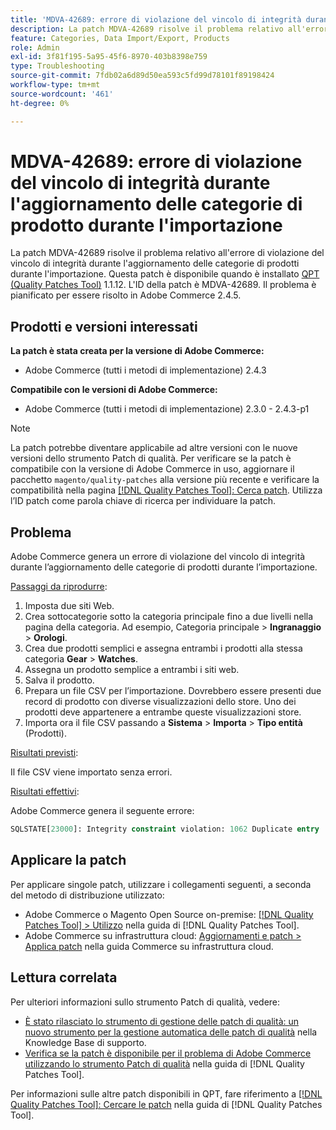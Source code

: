 ```yaml
---
title: 'MDVA-42689: errore di violazione del vincolo di integrità durante l''aggiornamento delle categorie di prodotto durante l''importazione'
description: La patch MDVA-42689 risolve il problema relativo all'errore di violazione del vincolo di integrità durante l'aggiornamento delle categorie di prodotti durante l'importazione. Questa patch è disponibile quando è installato [Quality Patches Tool (QPT)](https://experienceleague.adobe.com/it/docs/commerce-operations/tools/quality-patches-tool/quality-patches-tool-to-self-serve-quality-patches) 1.1.12. L'ID della patch è MDVA-42689. Il problema è pianificato per essere risolto in Adobe Commerce 2.4.5.
feature: Categories, Data Import/Export, Products
role: Admin
exl-id: 3f81f195-5a95-45f6-8970-403b8398e759
type: Troubleshooting
source-git-commit: 7fdb02a6d89d50ea593c5fd99d78101f89198424
workflow-type: tm+mt
source-wordcount: '461'
ht-degree: 0%

---
```


# MDVA-42689: errore di violazione del vincolo di integrità durante l&#39;aggiornamento delle categorie di prodotto durante l&#39;importazione

La patch MDVA-42689 risolve il problema relativo all&#39;errore di violazione del vincolo di integrità durante l&#39;aggiornamento delle categorie di prodotti durante l&#39;importazione. Questa patch è disponibile quando è installato [QPT (Quality Patches Tool)](https://experienceleague.adobe.com/it/docs/commerce-operations/tools/quality-patches-tool/quality-patches-tool-to-self-serve-quality-patches) 1.1.12. L&#39;ID della patch è MDVA-42689. Il problema è pianificato per essere risolto in Adobe Commerce 2.4.5.

## Prodotti e versioni interessati

**La patch è stata creata per la versione di Adobe Commerce:**

* Adobe Commerce (tutti i metodi di implementazione) 2.4.3

**Compatibile con le versioni di Adobe Commerce:**

* Adobe Commerce (tutti i metodi di implementazione) 2.3.0 - 2.4.3-p1

>[!NOTE]
>
>La patch potrebbe diventare applicabile ad altre versioni con le nuove versioni dello strumento Patch di qualità. Per verificare se la patch è compatibile con la versione di Adobe Commerce in uso, aggiornare il pacchetto `magento/quality-patches` alla versione più recente e verificare la compatibilità nella pagina [[!DNL Quality Patches Tool]: Cerca patch](https://experienceleague.adobe.com/it/docs/commerce-operations/tools/quality-patches-tool/quality-patches-tool-to-self-serve-quality-patches). Utilizza l’ID patch come parola chiave di ricerca per individuare la patch.

## Problema

Adobe Commerce genera un errore di violazione del vincolo di integrità durante l’aggiornamento delle categorie di prodotti durante l’importazione.

<u>Passaggi da riprodurre</u>:

1. Imposta due siti Web.
1. Crea sottocategorie sotto la categoria principale fino a due livelli nella pagina della categoria. Ad esempio, Categoria principale > **Ingranaggio** > **Orologi**.
1. Crea due prodotti semplici e assegna entrambi i prodotti alla stessa categoria **Gear** > **Watches**.
1. Assegna un prodotto semplice a entrambi i siti web.
1. Salva il prodotto.
1. Prepara un file CSV per l’importazione. Dovrebbero essere presenti due record di prodotto con diverse visualizzazioni dello store. Uno dei prodotti deve appartenere a entrambe queste visualizzazioni store.
1. Importa ora il file CSV passando a **Sistema** > **Importa** > **Tipo entità** (Prodotti).

<u>Risultati previsti</u>:

Il file CSV viene importato senza errori.

<u>Risultati effettivi</u>:

Adobe Commerce genera il seguente errore:

```SQL
SQLSTATE[23000]: Integrity constraint violation: 1062 Duplicate entry '1302' for key 'PRIMARY', query was: INSERT INTO `catalog_url_rewrite_product_category` (`url_rewrite_id`,`category_id`,`product_id`) VALUES (?, ?, ?), (?, ?, ?), (?, ?, ?)
```

## Applicare la patch

Per applicare singole patch, utilizzare i collegamenti seguenti, a seconda del metodo di distribuzione utilizzato:

* Adobe Commerce o Magento Open Source on-premise: [[!DNL Quality Patches Tool] > Utilizzo](/help/tools/quality-patches-tool/usage.md) nella guida di [!DNL Quality Patches Tool].
* Adobe Commerce su infrastruttura cloud: [Aggiornamenti e patch > Applica patch](https://experienceleague.adobe.com/docs/commerce-cloud-service/user-guide/develop/upgrade/apply-patches.html?lang=it) nella guida Commerce su infrastruttura cloud.

## Lettura correlata

Per ulteriori informazioni sullo strumento Patch di qualità, vedere:

* [È stato rilasciato lo strumento di gestione delle patch di qualità: un nuovo strumento per la gestione automatica delle patch di qualità](https://experienceleague.adobe.com/it/docs/commerce-operations/tools/quality-patches-tool/quality-patches-tool-to-self-serve-quality-patches) nella Knowledge Base di supporto.
* [Verifica se la patch è disponibile per il problema di Adobe Commerce utilizzando lo strumento Patch di qualità](/help/tools/quality-patches-tool/patches-available-in-qpt/check-patch-for-magento-issue-with-magento-quality-patches.md) nella guida di [!DNL Quality Patches Tool].

Per informazioni sulle altre patch disponibili in QPT, fare riferimento a [[!DNL Quality Patches Tool]: Cercare le patch](https://experienceleague.adobe.com/tools/commerce-quality-patches/index.html?lang=it) nella guida di [!DNL Quality Patches Tool].
